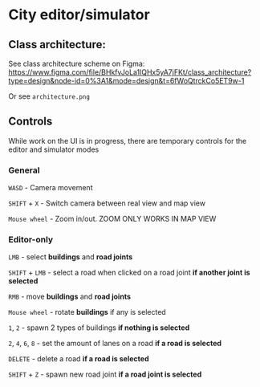 # City editor/simulator

## Class architecture:
See class architecture scheme on Figma:
https://www.figma.com/file/BHkfvJoLa1lQHx5yA7jFKt/class_architecture?type=design&node-id=0%3A1&mode=design&t=6fWoQtrckCo5ET9w-1

Or see `architecture.png`

## Controls

While work on the UI is in progress, there are temporary controls for the editor and simulator modes

### General
`WASD` - Camera movement

`SHIFT` + `X` - Switch camera between real view and map view

`Mouse wheel` - Zoom in/out. ZOOM ONLY WORKS IN MAP VIEW

### Editor-only
`LMB` - select **buildings** and **road joints**

`SHIFT` + `LMB` - select a road when clicked on a road joint **if another joint is selected**

`RMB` - move **buildings** and **road joints**

`Mouse wheel` - rotate **buildings** if any is selected

`1`, `2` - spawn 2 types of buildings **if nothing is selected**

`2`, `4`, `6`, `8` - set the amount of lanes on a road **if a road is selected**

`DELETE` - delete a road **if a road is selected**

`SHIFT` + `Z` - spawn new road joint **if a road joint is selected**
